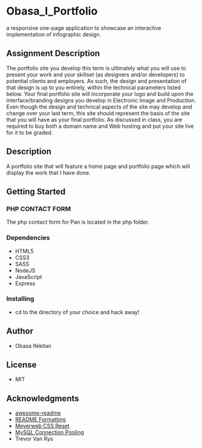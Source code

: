 # Obasa_I_Portfolio
 a responsive one-page application to showcase an interactive implementation of infographic design.


## Assignment Description
The portfolio site you develop this term is ultimately what you will use to present your work and
your skillset (as designers and/or developers) to potential clients and employers. As such, the
design and presentation of that design is up to you entirely, within the technical parameters
listed below. Your final portfolio site will incorporate your logo and build upon the
interface/branding designs you develop in Electronic Image and Production.
Even though the design and technical aspects of the site may develop and change over your
last term, this site should represent the basis of the site that you will have as your final portfolio.
As discussed in class, you are required to buy both a domain name and Web hosting and put
your site live for it to be graded.

## Description
A portfolio site that will feature a home page and portfolio page which will display the work that I have done.


## Getting Started

### PHP CONTACT FORM
The php contact form for Pan is located in the php folder.

### Dependencies

* HTML5
* CSS3
* SASS
* NodeJS
* JavaScript
* Express

### Installing

* cd to the directory of your choice and hack away!

## Author

* Obasa Ifekitan

## License
* MIT

## Acknowledgments

* [awesome-readme](https://github.com/matiassingers/awesome-readme)
* [README Formatting](https://guides.github.com/features/mastering-markdown/)
* [Meyerweb CSS Reset](https://meyerweb.com/eric/tools/css/reset/)
* [MySQL Connection Pooling](https://www.npmjs.com/package/mysql#pooling-connections)
* Trevor Van Rys
